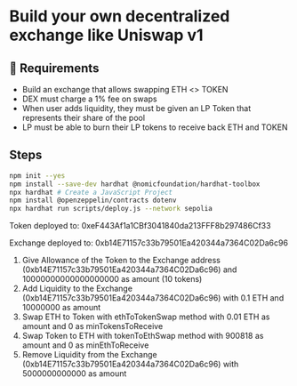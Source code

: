 # Build your own decentralized exchange like Uniswap v1

## 📝 Requirements

- Build an exchange that allows swapping ETH <> TOKEN
- DEX must charge a 1% fee on swaps
- When user adds liquidity, they must be given an LP Token that represents their share of the pool
- LP must be able to burn their LP tokens to receive back ETH and TOKEN

## Steps

```bash	
npm init --yes
npm install --save-dev hardhat @nomicfoundation/hardhat-toolbox
npx hardhat # Create a JavaScript Project
npm install @openzeppelin/contracts dotenv
npx hardhat run scripts/deploy.js --network sepolia
```

Token deployed to: 0xeF443Af1a1CBf3041840da213FFF8b297486Cf33

Exchange deployed to: 0xb14E71157c33b79501Ea420344a7364C02Da6c96

1. Give Allowance of the Token to the Exchange address (0xb14E71157c33b79501Ea420344a7364C02Da6c96) and 10000000000000000000 as amount (10 tokens) 
2. Add Liquidity to the Exchange (0xb14E71157c33b79501Ea420344a7364C02Da6c96) with 0.1 ETH and 10000000 as amount 
3. Swap ETH to Token with ethToTokenSwap method with 0.01 ETH as amount and 0 as minTokensToReceive
4. Swap Token to ETH with tokenToEthSwap method with 900818 as amount and 0 as minEthToReceive
5. Remove Liquidity from the Exchange (0xb14E71157c33b79501Ea420344a7364C02Da6c96) with 5000000000000 as amount
